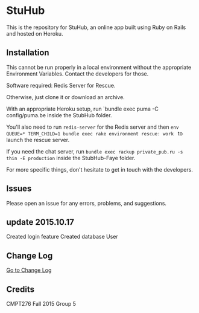 # StuHub

This is the repository for StuHub, an online app built using Ruby on Rails and hosted on Heroku.

## Installation
This cannot be run properly in a local environment without the appropriate Environment Variables. Contact the developers for those.

Software required: Redis Server for Rescue.

Otherwise, just clone it or download an archive.

With an appropriate Heroku setup, run `bundle exec puma -C config/puma.be inside the StubHub folder.

You'll also need to run `redis-server` for the Redis server and then `env QUEUE=* TERM_CHILD=1 bundle exec rake environment rescue: work
` to launch the rescue server.

If you need the chat server, run `bundle exec rackup private_pub.ru -s thin -E production` inside the StubHub-Faye folder.

For more specific things, don't hesitate to get in touch with the developers.


## Issues
Please open an issue for any errors, problems, and suggestions.

## update 2015.10.17
Created login feature
Created database User

## Change Log
[Go to Change Log](StuHub/CHANGES.md)

## Credits
CMPT276 Fall 2015 Group 5
